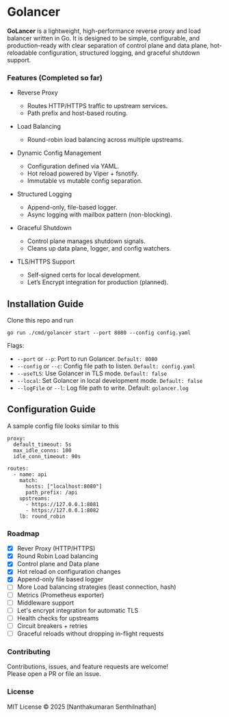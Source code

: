 # Golancer

**GoLancer** is a lightweight, high-performance reverse proxy and load balancer written in Go.
It is designed to be simple, configurable, and production-ready with clear separation of control plane and data plane, hot-reloadable configuration, structured logging, and graceful shutdown support.

### Features (Completed so far)

- Reverse Proxy

  - Routes HTTP/HTTPS traffic to upstream services.
  - Path prefix and host-based routing.

- Load Balancing

  - Round-robin load balancing across multiple upstreams.

- Dynamic Config Management

  - Configuration defined via YAML.
  - Hot reload powered by Viper + fsnotify.
  - Immutable vs mutable config separation.

- Structured Logging

  - Append-only, file-based logger.
  - Async logging with mailbox pattern (non-blocking).

- Graceful Shutdown

  - Control plane manages shutdown signals.
  - Cleans up data plane, logger, and config watchers.

- TLS/HTTPS Support
  - Self-signed certs for local development.
  - Let’s Encrypt integration for production (planned).

## Installation Guide

Clone this repo and run

```
go run ./cmd/golancer start --port 8080 --config config.yaml
```

Flags:

- `--port` or `--p`: Port to run Golancer. `Default: 8080`
- `--config` or `--c`: Config file path to listen. `Default: config.yaml`
- `--useTLS`: Use Golancer in TLS mode. `Default: false`
- `--local`: Set Golancer in local development mode. `Default: false`
- `--logFile` or `--l`: Log file path to write. Default: `golancer.log`

## Configuration Guide

A sample config file looks similar to this

```
proxy:
  default_timeout: 5s
  max_idle_conns: 100
  idle_conn_timeout: 90s

routes:
  - name: api
    match:
      hosts: ["localhost:8080"]
      path_prefix: /api
    upstreams:
      - https://127.0.0.1:8081
      - https://127.0.0.1:8082
    lb: round_robin
```

### Roadmap

- [x] Rever Proxy (HTTP/HTTPS)
- [x] Round Robin Load balancing
- [x] Control plane and Data plane
- [x] Hot reload on configuration changes
- [x] Append-only file based logger
- [ ] More Load balancing strategies (least connection, hash)
- [ ] Metrics (Prometheus exporter)
- [ ] Middleware support
- [ ] Let's encrypt integration for automatic TLS
- [ ] Health checks for upstreams
- [ ] Circuit breakers + retries
- [ ] Graceful reloads without dropping in-flight requests

### Contributing

Contributions, issues, and feature requests are welcome!\
Please open a PR or file an issue.

### License

MIT License © 2025 [Nanthakumaran Senthilnathan]
